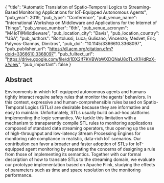 {
  "title": "Automatic Translation of Spatio-Temporal Logics to Streaming-Based Monitoring Applications for IoT-Equipped Autonomous Agents",
  "pub_year": 2019,
  "pub_type": "Conference",
  "pub_venue_name": "International Workshop on Middleware and Applications for the Internet of Things",
  "pub_venue_number": "6th",
  "pub_venue_acronym": "M4IoT@Middleware",
  "pub_location_city": "Davis",
  "pub_location_country": "USA",
  "pub_authors": "Bortolussi, Luca; Gulisano, Vincenzo; Medvet, Eric; Palyvos-Giannas, Dimitros",
  "pub_doi": "10.1145/3366610.3368097",
  "pub_publisher_url": "https://dl.acm.org/citation.cfm?doid=3366610.3368097",
  "pub_fulltext_url": "https://drive.google.com/file/d/1DX2lf7KVBWbWXDQNaU8oTLxX1HdRzX-x/view",
  "pub_important": false
}

## Abstract
Environments in which IoT-equipped autonomous agents and humans tightly interact require safety rules that monitor the agents' behaviors. In this context, expressive and human-comprehensible rules based on Spatio-Temporal Logics (STLs) are desirable because they are informative and easy to maintain. Unfortunately, STLs usually build on ad-hoc platforms implementing the logic semantics.
We tackle this limitation with a mechanism to transparently compile STL rules to monitoring applications composed of standard data streaming operators, thus opening up the use of high-throughput and low-latency Stream Processing Engines for monitoring rule compliance in realistic, data-rich IoT scenarios. Our contribution can favor a broader and faster adoption of STLs for IoT-equipped agent monitoring by separating the concerns of designing a rule from those of implementing its semantics. Together with our formal description of how to translate STLs to the streaming domain, we evaluate our prototype implementation based on Apache Flink, studying the effects of parameters such as time and space resolution on the monitoring performance.
